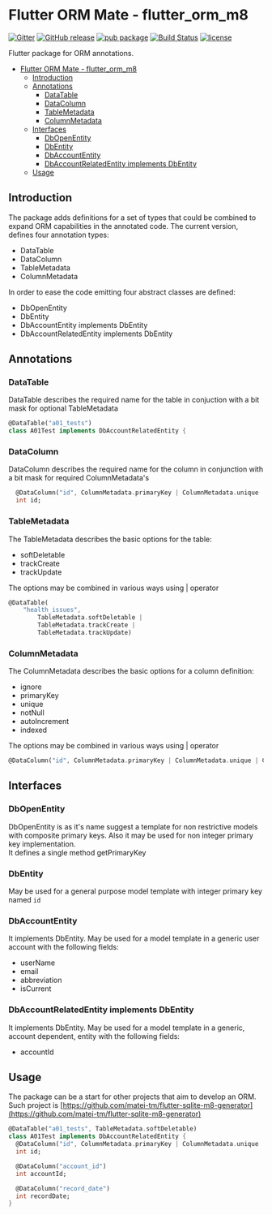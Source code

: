 # Flutter ORM Mate - flutter_orm_m8

[![Gitter](https://img.shields.io/gitter/room/flutter-orm-m8/community.svg?style=flat-square)](https://gitter.im/flutter-orm-m8/community) [![GitHub release](https://img.shields.io/github/release/matei-tm/flutter-orm-m8.svg)](https://github.com/matei-tm/flutter-orm-m8) [![pub package](https://img.shields.io/pub/v/flutter_orm_m8.svg)](https://pub.dartlang.org/packages/flutter_orm_m8) [![Build Status](https://travis-ci.org/matei-tm/flutter-orm-m8.svg?branch=master)](https://travis-ci.org/matei-tm/flutter-orm-m8) [![license](https://img.shields.io/github/license/matei-tm/flutter-orm-m8.svg)](https://github.com/matei-tm/flutter-orm-m8/blob/master/LICENSE)

Flutter package for ORM annotations.

- [Flutter ORM Mate - flutter_orm_m8](#flutter-orm-mate---flutterormm8)
  - [Introduction](#introduction)
  - [Annotations](#annotations)
    - [DataTable](#datatable)
    - [DataColumn](#datacolumn)
    - [TableMetadata](#tablemetadata)
    - [ColumnMetadata](#columnmetadata)
  - [Interfaces](#interfaces)
    - [DbOpenEntity](#dbopenentity)
    - [DbEntity](#dbentity)
    - [DbAccountEntity](#dbaccountentity)
    - [DbAccountRelatedEntity implements DbEntity](#dbaccountrelatedentity-implements-dbentity)
  - [Usage](#usage)

## Introduction

The package adds definitions for a set of types that could be combined to expand ORM capabilities in the annotated code.
The current version, defines four annotation types:

- DataTable
- DataColumn
- TableMetadata
- ColumnMetadata

In order to ease the code emitting four abstract classes are defined:

- DbOpenEntity
- DbEntity
- DbAccountEntity implements DbEntity
- DbAccountRelatedEntity implements DbEntity

## Annotations

### DataTable

DataTable describes the required name for the table in conjuction with a bit mask for optional TableMetadata

```dart
@DataTable("a01_tests")
class A01Test implements DbAccountRelatedEntity {
```

### DataColumn

DataColumn describes the required name for the column in conjunction  with a bit mask for required ColumnMetadata's

```dart
  @DataColumn("id", ColumnMetadata.primaryKey | ColumnMetadata.unique | ColumnMetadata.autoIncrement)
  int id;
```

### TableMetadata

The TableMetadata describes the basic options for the table:

- softDeletable
- trackCreate
- trackUpdate

The options may be combined in various ways using | operator

```dart
@DataTable(
    "health_issues",
        TableMetadata.softDeletable |
        TableMetadata.trackCreate |
        TableMetadata.trackUpdate)
```

### ColumnMetadata

The ColumnMetadata describes the basic options for a column definition:

- ignore
- primaryKey
- unique
- notNull
- autoIncrement
- indexed

The options may be combined in various ways using | operator

```dart
@DataColumn("id", ColumnMetadata.primaryKey | ColumnMetadata.unique | ColumnMetadata.autoIncrement)
```

## Interfaces

### DbOpenEntity

DbOpenEntity is as it's name suggest a template for non restrictive models with composite primary keys.
Also it may be used for non integer primary key implementation.  
It defines a single method getPrimaryKey

### DbEntity

May be used for a general purpose model template with integer primary key named `id`

### DbAccountEntity

It implements DbEntity.
May be used for a model template in a generic user account with the following fields:

- userName
- email
- abbreviation
- isCurrent

### DbAccountRelatedEntity implements DbEntity

It implements DbEntity.
May be used for a model template in a generic, account dependent, entity with the following fields:

- accountId

## Usage

The package can be a start for other projects that aim to develop an ORM.
Such project is [https://github.com/matei-tm/flutter-sqlite-m8-generator](https://github.com/matei-tm/flutter-sqlite-m8-generator)

```dart
@DataTable("a01_tests", TableMetadata.softDeletable)
class A01Test implements DbAccountRelatedEntity {
  @DataColumn("id", ColumnMetadata.primaryKey | ColumnMetadata.unique | ColumnMetadata.autoIncrement)
  int id;

  @DataColumn("account_id")
  int accountId;

  @DataColumn("record_date")
  int recordDate;
}
```

